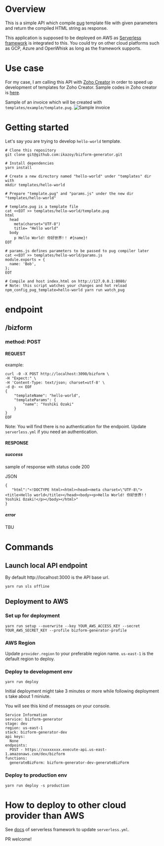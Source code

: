 # Overview
This is a simple API which compile [pug](https://github.com/pugjs/pug) template file with given parameters and return the compiled HTML string as response.

This application is supposed to be deployed on AWS as [Serverless framework](https://serverless.com/) is integrated to this. You could try on other cloud platforms such as GCP, Azure and OpenWhisk as long as the framework supports.

# Use case
For my case, I am calling this API with [Zoho Creator](https://www.zoho.com/creator/) in order to speed up development of templates for Zoho Creator.
Sample codes in Zoho creator is [here](https://forums.zoho.com/topic/how-to-build-business-form-and-other-documents-in-your-own-format-quickly).

Sample of an invoice which will be created with `templates/example/template.pug`.
![Sample invoice](https://user-images.githubusercontent.com/385109/34935158-415402f0-fa20-11e7-895d-511f50aad108.png)


# Getting started
Let's say you are trying to develop `hello-world` template.

```
# Clone this repository
git clone git@github.com:ikazoy/bizform-generator.git

# Install dependencies
yarn install

# Create a new directory named "hello-world" under "templates" dir with
mkdir templates/hello-world

# Prepare "template.pug" and "params.js" under the new dir "templates/hello-world"

# template.pug is a template file
cat <<EOT >> templates/hello-world/template.pug
html
  head
    meta(charset="UTF-8")
    title= "Hello world"
  body
    p Hello World! 你好世界!！ #{name}!
EOT

# params.js defines parameters to be passed to pug compiler later
cat <<EOT >> templates/hello-world/params.js
module.exports = {
  name: 'Bob',
};
EOT

# Compile and host index.html on http://127.0.0.1:8080/
# Note: this script watches your changes and hot reload
npm_config_pug_template=hello-world yarn run watch_pug
```

# endpoint
## /bizform

### method: POST

#### REQUEST
example:

```
curl -0 -X POST http://localhost:3090/bizform \
-H "Expect:" \
-H 'Content-Type: text/json; charset=utf-8' \
-d @- << EOF
{
	"templateName": "hello-world",
	"templateParams": {
		"name": "Yoshiki Ozaki"
	}
}
EOF
```

Note: You will find there is no authentication for the endpoint. Update `serverless.yml` if you need an authentication.

#### RESPONSE

##### success
sample of response with status code 200

JSON

```
{
   "html":"<!DOCTYPE html><html><head><meta charset=\"UTF-8\"><title>Hello world</title></head><body><p>Hello World! 你好世界!！ Yoshiki Ozaki!</p></body></html>"
}
```

##### error
TBU

# Commands
## Launch local API endpoint
By default http://localhost:3000 is the API base url.

```
yarn run sls offline
```

## Deployment to AWS

### Set up for deployment
```
yarn run setup --overwrite --key YOUR_AWS_ACCESS_KEY --secret YOUR_AWS_SECRET_KEY --profile bizform-generator-profile
```
### AWS Region
Update `provider.region` to your preferable region name. `us-east-1` is the default region to deploy.

### Deploy to development env
```
yarn run deploy
```

Initial deployment might take 3 minutes or more while following deployment s take about 1 miniute.

You will see this kind of messages on your console.

```
Service Information
service: bizform-generator
stage: dev
region: us-east-1
stack: bizform-generator-dev
api keys:
  None
endpoints:
  POST - https://xxxxxxxx.execute-api.us-east-1.amazonaws.com/dev/bizform
functions:
  generateBizForm: bizform-generator-dev-generateBizForm
```

### Deploy to production env
```
yarn run deploy -s production
```

# How to deploy to other cloud provider than AWS
See [docs](https://serverless.com/framework/docs/) of serverless framework to update `serverless.yml`.

PR welcome!
